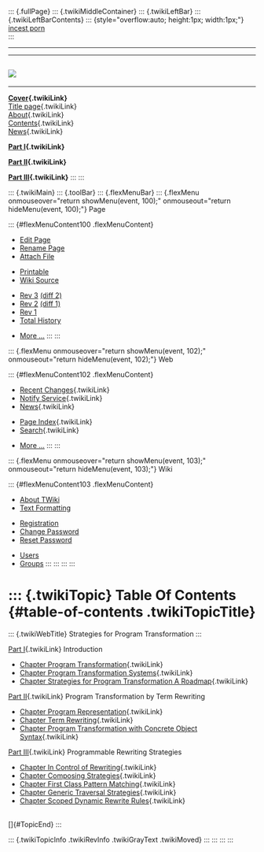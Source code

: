 ::: {.fullPage}
::: {.twikiMiddleContainer}
::: {.twikiLeftBar}
::: {.twikiLeftBarContents}
::: {style="overflow:auto; height:1px; width:1px;"}
[incest porn](http://sexpace.net/)\
:::

------------------------------------------------------------------------

  -----------------------------------------------------------------------------
  [![](../pub/Stratego/StrategoLogo/StrategoLogoTextless-100px.png)](WebHome)
  -----------------------------------------------------------------------------

------------------------------------------------------------------------

**[Cover](WebHome){.twikiLink}**\
[Title page](TitlePage){.twikiLink}\
[About](AboutThisBook){.twikiLink}\
[Contents](TableOfContents){.twikiLink}\
[News](WebNews){.twikiLink}

**[Part I](PartI){.twikiLink}**

**[Part II](PartII){.twikiLink}**

**[Part III](PartIII){.twikiLink}**
:::
:::

::: {.twikiMain}
::: {.toolBar}
::: {.flexMenuBar}
::: {.flexMenu onmouseover="return showMenu(event, 100);" onmouseout="return hideMenu(event, 100);"}
Page

::: {#flexMenuContent100 .flexMenuContent}
-   [Edit
    Page](http://www.program-transformation.org/edit/Book/TableOfContents?t=1536827722)
-   [Rename
    Page](http://www.program-transformation.org/rename/Book/TableOfContents)
-   [Attach
    File](http://www.program-transformation.org/attach/Book/TableOfContents)

<!-- -->

-   [Printable](http://www.program-transformation.org/view/Book/TableOfContents?skin=print.pattern)
-   [Wiki
    Source](http://www.program-transformation.org/view/Book/TableOfContents?skin=text&raw=on&contenttype=text/plain)

<!-- -->

-   [Rev
    3](http://www.program-transformation.org/view/Book/TableOfContents?rev=1.3)
    [(diff 2)](http://www.program-transformation.org/rdiff/Book/TableOfContents?rev1=1.3&rev2=1.2)
-   [Rev
    2](http://www.program-transformation.org/view/Book/TableOfContents?rev=1.2)
    [(diff 1)](http://www.program-transformation.org/rdiff/Book/TableOfContents?rev1=1.2&rev2=1.1)
-   [Rev
    1](http://www.program-transformation.org/view/Book/TableOfContents?rev=1.1)
-   [Total
    History](http://www.program-transformation.org/rdiff/Book/TableOfContents)

<!-- -->

-   [More
    \...](http://www.program-transformation.org/oops/Book/TableOfContents?template=oopsmore&param1=1.3&param2=1.3)
:::
:::

::: {.flexMenu onmouseover="return showMenu(event, 102);" onmouseout="return hideMenu(event, 102);"}
Web

::: {#flexMenuContent102 .flexMenuContent}
-   [Recent Changes](WebChanges){.twikiLink}
-   [Notify Service](WebNotify){.twikiLink}
-   [News](WebNews){.twikiLink}

<!-- -->

-   [Page Index](WebIndex){.twikiLink}
-   [Search](WebSearch){.twikiLink}

<!-- -->

-   [More
    \...](http://www.program-transformation.org/oops/Book/TableOfContents?template=oopsmore&param1=1.3&param2=1.3)
:::
:::

::: {.flexMenu onmouseover="return showMenu(event, 103);" onmouseout="return hideMenu(event, 103);"}
Wiki

::: {#flexMenuContent103 .flexMenuContent}
-   [About
    TWiki](http://www.program-transformation.org/view/TWiki/WebHome)
-   [Text
    Formatting](http://www.program-transformation.org/view/TWiki/TextFormattingRules)

<!-- -->

-   [Registration](http://www.program-transformation.org/view/TWiki/TWikiRegistration)
-   [Change
    Password](http://www.program-transformation.org/view/TWiki/ChangePassword)
-   [Reset
    Password](http://www.program-transformation.org/view/TWiki/ResetPassword)

<!-- -->

-   [Users](http://www.program-transformation.org/view/Main/TWikiUsers)
-   [Groups](http://www.program-transformation.org/view/Main/TWikiGroups)
:::
:::
:::
:::

::: {.twikiTopic}
Table Of Contents {#table-of-contents .twikiTopicTitle}
=================

::: {.twikiWebTitle}
Strategies for Program Transformation
:::

[Part I](PartI){.twikiLink} Introduction

-   [Chapter Program
    Transformation](ChapterProgramTransformation){.twikiLink}
-   [Chapter Program Transformation
    Systems](ChapterProgramTransformationSystems){.twikiLink}
-   [Chapter Strategies for Program Transformation A
    Roadmap](ChapterStrategiesForProgramTransformationARoadmap){.twikiLink}

[Part II](PartII){.twikiLink} Program Transformation by Term Rewriting

-   [Chapter Program
    Representation](ChapterProgramRepresentation){.twikiLink}
-   [Chapter Term Rewriting](ChapterTermRewriting){.twikiLink}
-   [Chapter Program Transformation with Concrete Object
    Syntax](ChapterProgramTransformationWithConcreteObjectSyntax){.twikiLink}

[Part III](PartIII){.twikiLink} Programmable Rewriting Strategies

-   [Chapter In Control of
    Rewriting](ChapterInControlOfRewriting){.twikiLink}
-   [Chapter Composing
    Strategies](ChapterComposingStrategies){.twikiLink}
-   [Chapter First Class Pattern
    Matching](ChapterFirstClassPatternMatching){.twikiLink}
-   [Chapter Generic Traversal
    Strategies](ChapterGenericTraversalStrategies){.twikiLink}
-   [Chapter Scoped Dynamic Rewrite
    Rules](ChapterScopedDynamicRewriteRules){.twikiLink}

\
[]{#TopicEnd}
:::

::: {.twikiTopicInfo .twikiRevInfo .twikiGrayText .twikiMoved}
:::
:::
:::
:::
